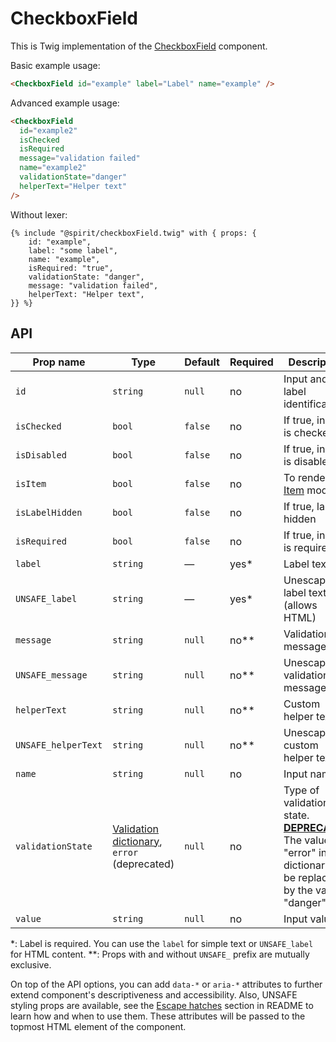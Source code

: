 # CheckboxField

This is Twig implementation of the [CheckboxField] component.

Basic example usage:

```html
<CheckboxField id="example" label="Label" name="example" />
```

Advanced example usage:

```html
<CheckboxField
  id="example2"
  isChecked
  isRequired
  message="validation failed"
  name="example2"
  validationState="danger"
  helperText="Helper text"
/>
```

Without lexer:

```twig
{% include "@spirit/checkboxField.twig" with { props: {
    id: "example",
    label: "some label",
    name: "example",
    isRequired: "true",
    validationState: "danger",
    message: "validation failed",
    helperText: "Helper text",
}} %}
```

## API

| Prop name           | Type                                                                 | Default | Required | Description                                                                                                                        |
| ------------------- | -------------------------------------------------------------------- | ------- | -------- | ---------------------------------------------------------------------------------------------------------------------------------- |
| `id`                | `string`                                                             | `null`  | no       | Input and label identification                                                                                                     |
| `isChecked`         | `bool`                                                               | `false` | no       | If true, input is checked                                                                                                          |
| `isDisabled`        | `bool`                                                               | `false` | no       | If true, input is disabled                                                                                                         |
| `isItem`            | `bool`                                                               | `false` | no       | To render in [Item][item] mode                                                                                                     |
| `isLabelHidden`     | `bool`                                                               | `false` | no       | If true, label is hidden                                                                                                           |
| `isRequired`        | `bool`                                                               | `false` | no       | If true, input is required                                                                                                         |
| `label`             | `string`                                                             | —       | yes\*    | Label text                                                                                                                         |
| `UNSAFE_label`      | `string`                                                             | —       | yes\*    | Unescaped label text (allows HTML)                                                                                                 |
| `message`           | `string`                                                             | `null`  | no\*\*   | Validation message                                                                                                                 |
| `UNSAFE_message`    | `string`                                                             | `null`  | no\*\*   | Unescaped validation message                                                                                                       |
| `helperText`        | `string`                                                             | `null`  | no\*\*   | Custom helper text                                                                                                                 |
| `UNSAFE_helperText` | `string`                                                             | `null`  | no\*\*   | Unescaped custom helper text                                                                                                       |
| `name`              | `string`                                                             | `null`  | no       | Input name                                                                                                                         |
| `validationState`   | [Validation dictionary][dictionary-validation], `error` (deprecated) | `null`  | no       | Type of validation state. [**DEPRECATED**][deprecated] The value "error" in the dictionary will be replaced by the value "danger". |
| `value`             | `string`                                                             | `null`  | no       | Input value                                                                                                                        |

\*: Label is required. You can use the `label` for simple text or `UNSAFE_label` for HTML content.
\*\*: Props with and without `UNSAFE_` prefix are mutually exclusive.

On top of the API options, you can add `data-*` or `aria-*` attributes to
further extend component's descriptiveness and accessibility. Also, UNSAFE styling props are available,
see the [Escape hatches][escape-hatches] section in README to learn how and when to use them.
These attributes will be passed to the topmost HTML element of the component.

[checkboxfield]: https://github.com/lmc-eu/spirit-design-system/tree/main/packages/web/src/scss/components/CheckboxField
[item]: https://github.com/lmc-eu/spirit-design-system/blob/main/packages/web-twig/src/Resources/components/Item/README.md
[dictionary-validation]: https://github.com/lmc-eu/spirit-design-system/blob/main/docs/DICTIONARIES.md#validation
[deprecated]: https://github.com/lmc-eu/spirit-design-system/tree/main/packages/web-twig/README.md#deprecations
[escape-hatches]: https://github.com/lmc-eu/spirit-design-system/tree/main/packages/web-twig/README.md#escape-hatches
